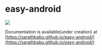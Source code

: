# easy-android
[![](https://jitpack.io/v/SarathBabu/easy-android.svg)](https://jitpack.io/#SarathBabu/easy-android)

Documentation is available(under creation) at
[https://sarathbabu.github.io/easy-android/](https://sarathbabu.github.io/easy-android/)
